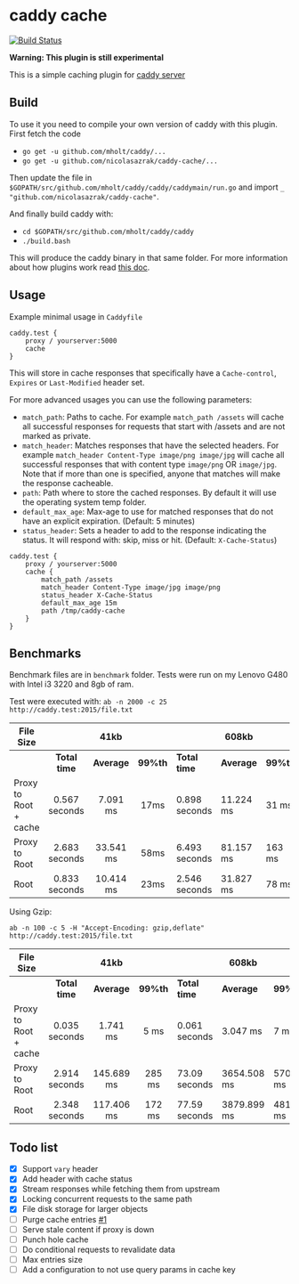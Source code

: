 # caddy cache

[![Build Status](https://travis-ci.org/nicolasazrak/caddy-cache.svg?branch=master)](https://travis-ci.org/nicolasazrak/caddy-cache)

**Warning: This plugin is still experimental**

This is a simple caching plugin for [caddy server](https://caddyserver.com/)

## Build

To use it you need to compile your own version of caddy with this plugin. First fetch the code

- `go get -u github.com/mholt/caddy/...`
- `go get -u github.com/nicolasazrak/caddy-cache/...`

Then update the file in `$GOPATH/src/github.com/mholt/caddy/caddy/caddymain/run.go` and import `_ "github.com/nicolasazrak/caddy-cache"`.

And finally build caddy with:

- `cd $GOPATH/src/github.com/mholt/caddy/caddy`
- `./build.bash`

This will produce the caddy binary in that same folder. For more information about how plugins work read [this doc](https://github.com/mholt/caddy/wiki/Writing-a-Plugin:-Directives). 

## Usage

Example minimal usage in `Caddyfile`

```
caddy.test {
    proxy / yourserver:5000
    cache
}
```

This will store in cache responses that specifically have a `Cache-control`, `Expires` or `Last-Modified` header set.

For more advanced usages you can use the following parameters: 

- `match_path`: Paths to cache. For example `match_path /assets` will cache all successful responses for requests that start with /assets and are not marked as private.
- `match_header`: Matches responses that have the selected headers. For example `match_header Content-Type image/png image/jpg` will cache all successful responses that with content type `image/png` OR `image/jpg`. Note that if more than one is specified, anyone that matches will make the response cacheable. 
- `path`: Path where to store the cached responses. By default it will use the operating system temp folder.
- `default_max_age`: Max-age to use for matched responses that do not have an explicit expiration. (Default: 5 minutes)
- `status_header`: Sets a header to add to the response indicating the status. It will respond with: skip, miss or hit. (Default: `X-Cache-Status`)

```
caddy.test {
    proxy / yourserver:5000
    cache {
        match_path /assets
        match_header Content-Type image/jpg image/png
        status_header X-Cache-Status
        default_max_age 15m
        path /tmp/caddy-cache
    }
}
```


## Benchmarks

Benchmark files are in `benchmark` folder. Tests were run on my Lenovo G480 with Intel i3 3220 and 8gb of ram.

Test were executed with: `ab -n 2000 -c 25 http://caddy.test:2015/file.txt`


| File Size             ||                     41kb               ||                 |    608kb                ||                |   2.6M                   ||   
| ---                   |       :----:   |    :---:    |  :---:    |         ----    |    ----      | ----      |  :----:        |   ---        |   ---      |
|                       | **Total time** | **Average** | **99%th** |  **Total time** |  **Average** | **99%th** | **Total time** |  **Average** | **99%th**  |
| Proxy to Root + cache | 0.567 seconds  |  7.091 ms   |  17ms     | 0.898 seconds   | 11.224 ms    |  31 ms    |  2.525 seconds |  31.560 ms   |  51 ms     |
| Proxy to Root         | 2.683 seconds  | 33.541 ms   |  58ms     | 6.493 seconds   | 81.157 ms    | 163 ms    | 22.095 seconds | 276.187 ms   | 826 ms     |
| Root                  | 0.833 seconds  | 10.414 ms   |  23ms     | 2.546 seconds   | 31.827 ms    |  78 ms    |  8.695 seconds | 108.685 ms   | 258 ms     |

Using Gzip: 

`ab -n 100 -c 5 -H "Accept-Encoding: gzip,deflate" http://caddy.test:2015/file.txt`

| File Size             ||                     41kb               ||                 |    608kb                 ||                 |   2.6M                   ||
| ---                   |       :----:   |    :---:    |  :---:    |         ----    |    ----       | ----      |   :----:        |   ---        |   ---      |
|                       | **Total time** | **Average** | **99%th** |  **Total time** |  **Average**  | **99%th** |  **Total time** |  **Average** | **99%th**  |
| Proxy to Root + cache | 0.035 seconds  |   1.741 ms  |   5 ms    | 0.061 seconds   |    3.047 ms   |   7 ms    |   0.123 seconds |   6.154 ms   | 12 ms      |
| Proxy to Root         | 2.914 seconds  | 145.689 ms  | 285 ms    | 73.09 seconds   | 3654.508 ms   | 5709 ms   |  314.44 seconds | 16303.978 ms | 22725 ms   |
| Root                  | 2.348 seconds  | 117.406 ms  | 172 ms    | 77.59 seconds   | 3879.899 ms   | 4813 ms   |  308.66 seconds | 15433.155 ms | 20183 ms   |




## Todo list

- [x] Support `vary` header
- [x] Add header with cache status
- [x] Stream responses while fetching them from upstream
- [x] Locking concurrent requests to the same path
- [x] File disk storage for larger objects
- [ ] Purge cache entries [#1](https://github.com/nicolasazrak/caddy-cache/issues/1)
- [ ] Serve stale content if proxy is down
- [ ] Punch hole cache
- [ ] Do conditional requests to revalidate data
- [ ] Max entries size
- [ ] Add a configuration to not use query params in cache key